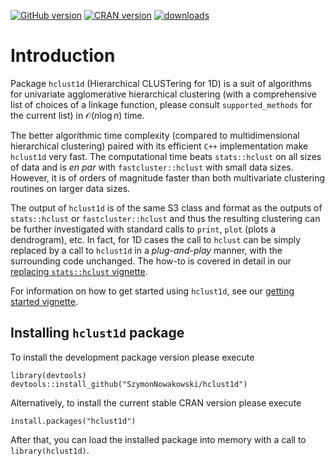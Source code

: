 <!-- badges: start -->
[![GitHub version](https://img.shields.io/github/r-package/v/SzymonNowakowski/hclust1d?color=yellowgreen&label=GitHub&logo=github)](https://github.com/SzymonNowakowski/hclust1d)
[![CRAN version](https://img.shields.io/cran/v/hclust1d?logo=R)](https://cran.r-project.org/package=hclust1d)
[![downloads](https://cranlogs.r-pkg.org/badges/hclust1d)](https://cran.r-project.org/package=hclust1d)
<!-- badges: end -->


# Introduction

Package `hclust1d` (Hierarchical CLUSTering for 1D) is a suit of algorithms for univariate agglomerative hierarchical clustering (with a comprehensive list of choices of a linkage function, please consult `supported_methods` for the current list) in $\mathcal{O}(n\log n)$ time. 

The better algorithmic time complexity (compared to multidimensional hierarchical clustering) paired with its efficient `C++` implementation make `hclust1d` very fast. The computational time beats `stats::hclust` on all sizes of data and is *en par* with `fastcluster::hclust` with small data sizes. However, it is of orders of magnitude faster than both multivariate clustering routines on larger data sizes.

The output of `hclust1d` is of the same S3 class and format as the outputs of `stats::hclust` or  `fastcluster::hclust` and thus the resulting clustering can be further investigated with standard calls to `print`, `plot` (plots a dendrogram), etc. In fact, for 1D cases the call to `hclust` can be simply replaced by a call to `hclust1d` in a *plug-and-play* manner, with the surrounding code unchanged.  The how-to is covered in detail in our [replacing `stats::hclust` vignette](https://cran.r-project.org/package=hclust1d/vignettes/replacing-hclust.html).

For information on how to get started using `hclust1d`, see our [getting started vignette](https://cran.r-project.org/package=hclust1d/vignettes/getting-started.html).

## Installing `hclust1d` package

To install the development package version please execute
```
library(devtools)
devtools::install_github("SzymonNowakowski/hclust1d")
```

Alternatively, to install the current stable CRAN version please execute

```
install.packages("hclust1d")
```

After that, you can load the installed package into memory with a call to `library(hclust1d)`.
